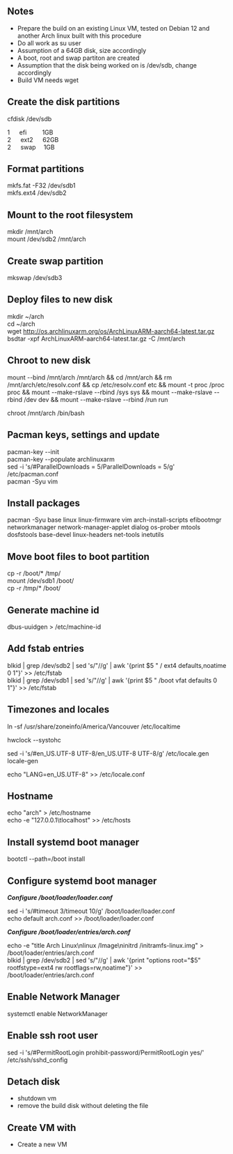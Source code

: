 ## Notes

* Prepare the build on an existing Linux VM, tested on Debian 12 and another Arch linux built with this procedure
* Do all work as su user
* Assumption of a 64GB disk, size accordingly
* A boot, root and swap partiton are created
* Assumption that the disk being worked on is /dev/sdb, change accordingly
* Build VM needs wget

## Create the disk partitions

cfdisk /dev/sdb

1 &emsp; efi  &emsp; &emsp;1GB  
2 &emsp; ext2 &emsp; 62GB  
2 &emsp; swap &emsp;1GB

## Format partitions

mkfs.fat -F32 /dev/sdb1      
mkfs.ext4 /dev/sdb2  

## Mount to the root filesystem

mkdir /mnt/arch  
mount /dev/sdb2 /mnt/arch  

## Create swap partition

mkswap /dev/sdb3  

## Deploy files to new disk

mkdir ~/arch  
cd ~/arch  
wget http://os.archlinuxarm.org/os/ArchLinuxARM-aarch64-latest.tar.gz  
bsdtar -xpf ArchLinuxARM-aarch64-latest.tar.gz -C /mnt/arch  

## Chroot to new disk

mount --bind /mnt/arch /mnt/arch && cd /mnt/arch && rm /mnt/arch/etc/resolv.conf && cp /etc/resolv.conf etc && mount -t proc /proc proc && mount --make-rslave --rbind /sys sys && mount --make-rslave --rbind /dev dev && mount --make-rslave --rbind /run run

chroot /mnt/arch /bin/bash

## Pacman keys, settings and update

pacman-key --init  
pacman-key --populate archlinuxarm  
sed -i 's/#ParallelDownloads = 5/ParallelDownloads = 5/g' /etc/pacman.conf  
pacman -Syu vim  

## Install packages

pacman -Syu base linux linux-firmware vim arch-install-scripts efibootmgr networkmanager network-manager-applet dialog os-prober mtools dosfstools base-devel linux-headers net-tools inetutils

## Move boot files to boot partition
cp -r /boot/* /tmp/    
mount /dev/sdb1 /boot/    
cp -r /tmp/* /boot/     

## Generate machine id

dbus-uuidgen > /etc/machine-id

## Add fstab entries

blkid | grep /dev/sdb2 | sed 's/"//g' | awk '{print $5 "  /       ext4    defaults,noatime        0 1"}' >> /etc/fstab   
blkid | grep /dev/sdb1 | sed 's/"//g' | awk '{print $5 "  /boot   vfat    defaults                0 1"}' >> /etc/fstab   

## Timezones and locales
ln -sf /usr/share/zoneinfo/America/Vancouver /etc/localtime

hwclock --systohc

sed -i 's/#en_US.UTF-8 UTF-8/en_US.UTF-8 UTF-8/g' /etc/locale.gen   
locale-gen

echo "LANG=en_US.UTF-8" >> /etc/locale.conf

## Hostname

echo "arch" > /etc/hostname   
echo -e "127.0.0.1\tlocalhost" >> /etc/hosts

## Install systemd boot manager

bootctl --path=/boot install

## Configure systemd boot manager

***Configure /boot/loader/loader.conf***

sed -i 's/#timeout 3/timeout 10/g' /boot/loader/loader.conf   
echo default arch.conf >> /boot/loader/loader.conf 

***Configure /boot/loader/entries/arch.conf***

echo -e "title    Arch Linux\nlinux       /Image\ninitrd  /initramfs-linux.img" > /boot/loader/entries/arch.conf  
blkid | grep /dev/sdb2 | sed 's/"//g' | awk '{print "options root="$5" rootfstype=ext4 rw rootflags=rw,noatime"}' >> /boot/loader/entries/arch.conf   

## Enable Network Manager

systemctl enable NetworkManager

## Enable ssh root user

sed -i 's/#PermitRootLogin prohibit-password/PermitRootLogin yes/' /etc/ssh/sshd_config

## Detach disk

* shutdown vm
* remove the build disk without deleting the file 

## Create VM with 

* Create a new VM














